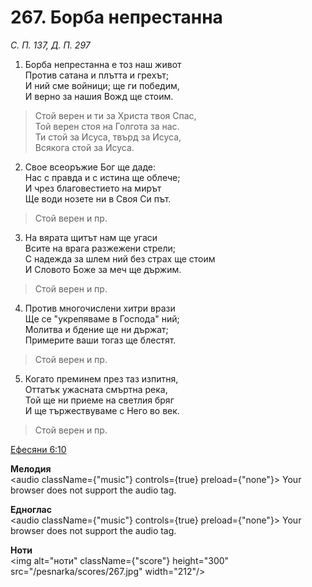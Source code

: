 # 267. Борба непрестанна

_С. П. 137, Д. П. 297_

1. Борба непрестанна е тоз наш живот  
Против сатана и плътта и грехът;  
И ний сме войници; ще ги победим,  
И верно за нашия Вожд ще стоим.  

> Стой верен и ти за Христа твоя Спас,  
> Той верен стоя на Голгота за нас.  
> Ти стой за Исуса, твърд за Исуса,  
> Всякога стой за Исуса.  

2. Свое всеоръжие Бог ще даде:  
Нас с правда и с истина ще облече;  
И чрез благовестието на мирът  
Ще води нозете ни в Своя Си път.  

> Стой верен и пр.  

3. На вярата щитът нам ще угаси  
Всите на врага разжежени стрели;  
С надежда за шлем ний без страх ще стоим  
И Словото Боже за меч ще държим.  

> Стой верен и пр.  

4. Против многочислени хитри врази  
Ще се "укрепяваме в Господа" ний;  
Молитва и бдение ще ни държат;  
Примерите ваши тогаз ще блестят.  

> Стой верен и пр.  

5. Когато преминем през таз изпитня,  
Оттатък ужасната смъртна река,  
Той ще ни приеме на светлия бряг  
И ще тържествуваме с Него во век.  

> Стой верен и пр.

[Ефесяни 6:10](http://biblia.bg/index.php?k=56&g=6&s=10)

**Мелодия**  
<audio className={"music"} controls={true} preload={"none"}>
    <source src="/pesnarka/mp3/267.mp3" type="audio/mpeg"/>
    Your browser does not support the audio tag.
</audio>

**Едноглас**  
<audio className={"music"} controls={true} preload={"none"}>
    <source src="/pesnarka/transp/267.mp3" type="audio/mpeg"/>
    Your browser does not support the audio tag.
</audio>

**Ноти**  
<img alt="ноти" className={"score"} height="300" src="/pesnarka/scores/267.jpg" width="212"/>
